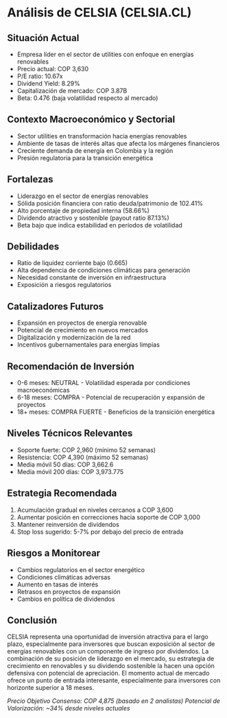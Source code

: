 # Análisis de CELSIA (CELSIA.CL)

## Situación Actual

- Empresa líder en el sector de utilities con enfoque en energías renovables
- Precio actual: COP 3,630
- P/E ratio: 10.67x
- Dividend Yield: 8.29%
- Capitalización de mercado: COP 3.87B
- Beta: 0.476 (baja volatilidad respecto al mercado)

## Contexto Macroeconómico y Sectorial

- Sector utilities en transformación hacia energías renovables
- Ambiente de tasas de interés altas que afecta los márgenes financieros
- Creciente demanda de energía en Colombia y la región
- Presión regulatoria para la transición energética

## Fortalezas

- Liderazgo en el sector de energías renovables
- Sólida posición financiera con ratio deuda/patrimonio de 102.41%
- Alto porcentaje de propiedad interna (58.66%)
- Dividendo atractivo y sostenible (payout ratio 87.13%)
- Beta bajo que indica estabilidad en períodos de volatilidad

## Debilidades

- Ratio de liquidez corriente bajo (0.665)
- Alta dependencia de condiciones climáticas para generación
- Necesidad constante de inversión en infraestructura
- Exposición a riesgos regulatorios

## Catalizadores Futuros

- Expansión en proyectos de energía renovable
- Potencial de crecimiento en nuevos mercados
- Digitalización y modernización de la red
- Incentivos gubernamentales para energías limpias

## Recomendación de Inversión

- 0-6 meses: NEUTRAL - Volatilidad esperada por condiciones macroeconómicas
- 6-18 meses: COMPRA - Potencial de recuperación y expansión de proyectos
- 18+ meses: COMPRA FUERTE - Beneficios de la transición energética

## Niveles Técnicos Relevantes

- Soporte fuerte: COP 2,960 (mínimo 52 semanas)
- Resistencia: COP 4,390 (máximo 52 semanas)
- Media móvil 50 días: COP 3,662.6
- Media móvil 200 días: COP 3,973.775

## Estrategia Recomendada

1. Acumulación gradual en niveles cercanos a COP 3,600
2. Aumentar posición en correcciones hacia soporte de COP 3,000
3. Mantener reinversión de dividendos
4. Stop loss sugerido: 5-7% por debajo del precio de entrada

## Riesgos a Monitorear

- Cambios regulatorios en el sector energético
- Condiciones climáticas adversas
- Aumento en tasas de interés
- Retrasos en proyectos de expansión
- Cambios en política de dividendos

## Conclusión

CELSIA representa una oportunidad de inversión atractiva para el largo plazo, especialmente para inversores que buscan exposición al sector de energías renovables con un componente de ingreso por dividendos. La combinación de su posición de liderazgo en el mercado, su estrategia de crecimiento en renovables y su dividendo sostenible la hacen una opción defensiva con potencial de apreciación. El momento actual de mercado ofrece un punto de entrada interesante, especialmente para inversores con horizonte superior a 18 meses.

_Precio Objetivo Consenso: COP 4,875 (basado en 2 analistas)_
_Potencial de Valorización: ~34% desde niveles actuales_
